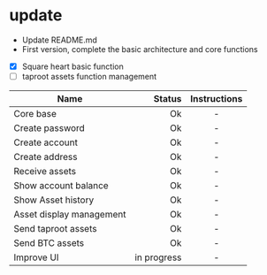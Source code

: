 # update

- Update README.md
- First version, complete the basic architecture and core functions


- [x] Square heart basic function
- [ ] taproot assets function management

| Name | Status | Instructions |
| ------------ | ------------: | :----------: |
| Core base    |     Ok |  -  |
| Create password     |    Ok|  -  |
| Create account     |     Ok |  - |
| Create address     |     Ok |  - |
| Receive assets     |     Ok |  - |
| Show account balance     |     Ok |  - |
| Show Asset history     |     Ok |  - |
| Asset display management     |     Ok |  - |
| Send taproot assets     |     Ok |  - |
| Send BTC assets     |     Ok |  - |
| Improve UI     |     in progress |  - |
